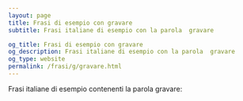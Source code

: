 ```yaml
---
layout: page
title: Frasi di esempio con gravare 
subtitle: Frasi italiane di esempio con la parola  gravare

og_title: Frasi di esempio con gravare 
og_description: Frasi italiane di esempio con la parola  gravare
og_type: website
permalink: /frasi/g/gravare.html
---
```


Frasi italiane di esempio contenenti la parola gravare:


